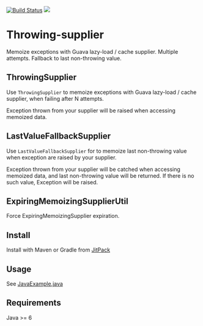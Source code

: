 [![Build Status](https://travis-ci.org/zeroleak/throwing-supplier.svg?branch=master)](https://travis-ci.org/zeroleak/throwing-supplier)
[![](https://jitpack.io/v/zeroleak/throwing-supplier.svg)](https://jitpack.io/#zeroleak/throwing-supplier)


# Throwing-supplier
Memoize exceptions with Guava lazy-load / cache supplier. Multiple attempts. Fallback to last non-throwing value.

## ThrowingSupplier
Use ```ThrowingSupplier``` to memoize exceptions with Guava lazy-load / cache supplier, when failing after N attempts.

Exception thrown from your supplier will be raised when accessing memoized data.


## LastValueFallbackSupplier
Use ```LastValueFallbackSupplier``` for to memoize last non-throwing value when exception are raised by your supplier.

Exception thrown from your supplier will be catched when accessing memoized data, and last non-throwing value will be returned. If there is no such value, Exception will be raised.

## ExpiringMemoizingSupplierUtil
Force ExpiringMemoizingSupplier expiration.



## Install
Install with Maven or Gradle from [JitPack](https://jitpack.io/#zeroleak/throwing-supplier)

## Usage
See [JavaExample.java](src/test/java/com/zeroleak/throwingsupplier/JavaExample.java)


## Requirements
Java >= 6

